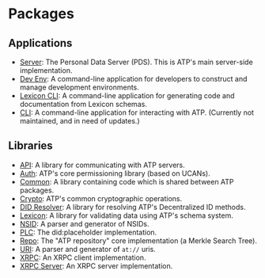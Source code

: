 # Packages

## Applications

- [Server](./server): The Personal Data Server (PDS). This is ATP's main server-side implementation.
- [Dev Env](./dev-env): A command-line application for developers to construct and manage development environments.
- [Lexicon CLI](./lex-cli/): A command-line application for generating code and documentation from Lexicon schemas.
- [CLI](./cli): A command-line application for interacting with ATP. (Currently not maintained, and in need of updates.)

## Libraries

- [API](./api): A library for communicating with ATP servers.
- [Auth](./auth): ATP's core permissioning library (based on UCANs).
- [Common](./common): A library containing code which is shared between ATP packages.
- [Crypto](./crypto): ATP's common cryptographic operations.
- [DID Resolver](./did-resolver): A library for resolving ATP's Decentralized ID methods.
- [Lexicon](./lexicon): A library for validating data using ATP's schema system.
- [NSID](./nsid): A parser and generator of NSIDs.
- [PLC](./plc): The did:placeholder implementation.
- [Repo](./repo): The "ATP repository" core implementation (a Merkle Search Tree).
- [URI](./uri): A parser and generator of `at://` uris.
- [XRPC](./xrpc): An XRPC client implementation.
- [XRPC Server](./xrpc-server): An XRPC server implementation.
